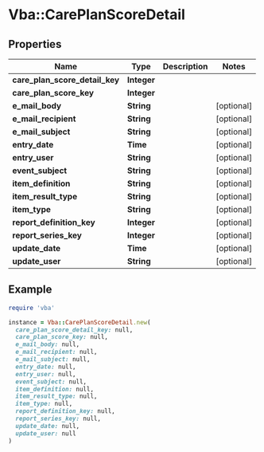 # Vba::CarePlanScoreDetail

## Properties

| Name | Type | Description | Notes |
| ---- | ---- | ----------- | ----- |
| **care_plan_score_detail_key** | **Integer** |  |  |
| **care_plan_score_key** | **Integer** |  |  |
| **e_mail_body** | **String** |  | [optional] |
| **e_mail_recipient** | **String** |  | [optional] |
| **e_mail_subject** | **String** |  | [optional] |
| **entry_date** | **Time** |  | [optional] |
| **entry_user** | **String** |  | [optional] |
| **event_subject** | **String** |  | [optional] |
| **item_definition** | **String** |  | [optional] |
| **item_result_type** | **String** |  | [optional] |
| **item_type** | **String** |  | [optional] |
| **report_definition_key** | **Integer** |  | [optional] |
| **report_series_key** | **Integer** |  | [optional] |
| **update_date** | **Time** |  | [optional] |
| **update_user** | **String** |  | [optional] |

## Example

```ruby
require 'vba'

instance = Vba::CarePlanScoreDetail.new(
  care_plan_score_detail_key: null,
  care_plan_score_key: null,
  e_mail_body: null,
  e_mail_recipient: null,
  e_mail_subject: null,
  entry_date: null,
  entry_user: null,
  event_subject: null,
  item_definition: null,
  item_result_type: null,
  item_type: null,
  report_definition_key: null,
  report_series_key: null,
  update_date: null,
  update_user: null
)
```


